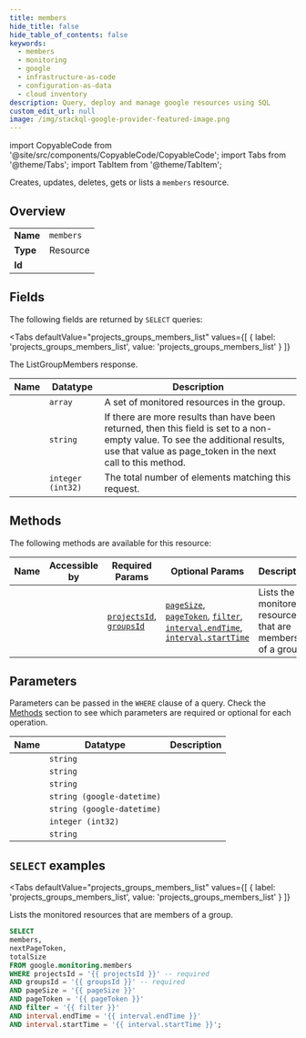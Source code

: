 ```yaml
--- 
title: members
hide_title: false
hide_table_of_contents: false
keywords:
  - members
  - monitoring
  - google
  - infrastructure-as-code
  - configuration-as-data
  - cloud inventory
description: Query, deploy and manage google resources using SQL
custom_edit_url: null
image: /img/stackql-google-provider-featured-image.png
---
```


import CopyableCode from '@site/src/components/CopyableCode/CopyableCode';
import Tabs from '@theme/Tabs';
import TabItem from '@theme/TabItem';

Creates, updates, deletes, gets or lists a <code>members</code> resource.

## Overview
<table><tbody>
<tr><td><b>Name</b></td><td><code>members</code></td></tr>
<tr><td><b>Type</b></td><td>Resource</td></tr>
<tr><td><b>Id</b></td><td><CopyableCode code="google.monitoring.members" /></td></tr>
</tbody></table>

## Fields

The following fields are returned by `SELECT` queries:

<Tabs
    defaultValue="projects_groups_members_list"
    values={[
        { label: 'projects_groups_members_list', value: 'projects_groups_members_list' }
    ]}
>
<TabItem value="projects_groups_members_list">

The ListGroupMembers response.

<table>
<thead>
    <tr>
    <th>Name</th>
    <th>Datatype</th>
    <th>Description</th>
    </tr>
</thead>
<tbody>
<tr>
    <td><CopyableCode code="members" /></td>
    <td><code>array</code></td>
    <td>A set of monitored resources in the group.</td>
</tr>
<tr>
    <td><CopyableCode code="nextPageToken" /></td>
    <td><code>string</code></td>
    <td>If there are more results than have been returned, then this field is set to a non-empty value. To see the additional results, use that value as page_token in the next call to this method.</td>
</tr>
<tr>
    <td><CopyableCode code="totalSize" /></td>
    <td><code>integer (int32)</code></td>
    <td>The total number of elements matching this request.</td>
</tr>
</tbody>
</table>
</TabItem>
</Tabs>

## Methods

The following methods are available for this resource:

<table>
<thead>
    <tr>
    <th>Name</th>
    <th>Accessible by</th>
    <th>Required Params</th>
    <th>Optional Params</th>
    <th>Description</th>
    </tr>
</thead>
<tbody>
<tr>
    <td><a href="#projects_groups_members_list"><CopyableCode code="projects_groups_members_list" /></a></td>
    <td><CopyableCode code="select" /></td>
    <td><a href="#parameter-projectsId"><code>projectsId</code></a>, <a href="#parameter-groupsId"><code>groupsId</code></a></td>
    <td><a href="#parameter-pageSize"><code>pageSize</code></a>, <a href="#parameter-pageToken"><code>pageToken</code></a>, <a href="#parameter-filter"><code>filter</code></a>, <a href="#parameter-interval.endTime"><code>interval.endTime</code></a>, <a href="#parameter-interval.startTime"><code>interval.startTime</code></a></td>
    <td>Lists the monitored resources that are members of a group.</td>
</tr>
</tbody>
</table>

## Parameters

Parameters can be passed in the `WHERE` clause of a query. Check the [Methods](#methods) section to see which parameters are required or optional for each operation.

<table>
<thead>
    <tr>
    <th>Name</th>
    <th>Datatype</th>
    <th>Description</th>
    </tr>
</thead>
<tbody>
<tr id="parameter-groupsId">
    <td><CopyableCode code="groupsId" /></td>
    <td><code>string</code></td>
    <td></td>
</tr>
<tr id="parameter-projectsId">
    <td><CopyableCode code="projectsId" /></td>
    <td><code>string</code></td>
    <td></td>
</tr>
<tr id="parameter-filter">
    <td><CopyableCode code="filter" /></td>
    <td><code>string</code></td>
    <td></td>
</tr>
<tr id="parameter-interval.endTime">
    <td><CopyableCode code="interval.endTime" /></td>
    <td><code>string (google-datetime)</code></td>
    <td></td>
</tr>
<tr id="parameter-interval.startTime">
    <td><CopyableCode code="interval.startTime" /></td>
    <td><code>string (google-datetime)</code></td>
    <td></td>
</tr>
<tr id="parameter-pageSize">
    <td><CopyableCode code="pageSize" /></td>
    <td><code>integer (int32)</code></td>
    <td></td>
</tr>
<tr id="parameter-pageToken">
    <td><CopyableCode code="pageToken" /></td>
    <td><code>string</code></td>
    <td></td>
</tr>
</tbody>
</table>

## `SELECT` examples

<Tabs
    defaultValue="projects_groups_members_list"
    values={[
        { label: 'projects_groups_members_list', value: 'projects_groups_members_list' }
    ]}
>
<TabItem value="projects_groups_members_list">

Lists the monitored resources that are members of a group.

```sql
SELECT
members,
nextPageToken,
totalSize
FROM google.monitoring.members
WHERE projectsId = '{{ projectsId }}' -- required
AND groupsId = '{{ groupsId }}' -- required
AND pageSize = '{{ pageSize }}'
AND pageToken = '{{ pageToken }}'
AND filter = '{{ filter }}'
AND interval.endTime = '{{ interval.endTime }}'
AND interval.startTime = '{{ interval.startTime }}';
```
</TabItem>
</Tabs>
